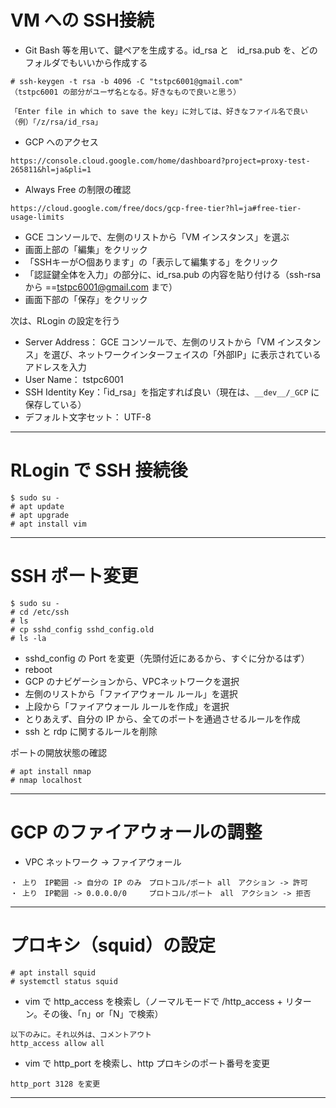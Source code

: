 # VM への SSH接続
* Git Bash 等を用いて、鍵ペアを生成する。id_rsa と　id_rsa.pub を、どのフォルダでもいいから作成する
```
# ssh-keygen -t rsa -b 4096 -C "tstpc6001@gmail.com"
（tstpc6001 の部分がユーザ名となる。好きなもので良いと思う）

「Enter file in which to save the key」に対しては、好きなファイル名で良い
（例）「/z/rsa/id_rsa」
```

* GCP へのアクセス
```
https://console.cloud.google.com/home/dashboard?project=proxy-test-265811&hl=ja&pli=1
```
* Always Free の制限の確認
```
https://cloud.google.com/free/docs/gcp-free-tier?hl=ja#free-tier-usage-limits
```
* GCE コンソールで、左側のリストから「VM インスタンス」を選ぶ  
* 画面上部の「編集」をクリック  
* 「SSHキーが○個あります」の「表示して編集する」をクリック  
* 「認証鍵全体を入力」の部分に、id_rsa.pub の内容を貼り付ける（ssh-rsa から ==tstpc6001@gmail.com まで）  
* 画面下部の「保存」をクリック

次は、RLogin の設定を行う  
* Server Address： GCE コンソールで、左側のリストから「VM インスタンス」を選び、ネットワークインターフェイスの「外部IP」に表示されているアドレスを入力  
* User Name： tstpc6001  
* SSH Identity Key：「id_rsa」を指定すれば良い（現在は、`__dev__/_GCP` に保存している）
* デフォルト文字セット： UTF-8  

---
# RLogin で SSH 接続後
```
$ sudo su -
# apt update
# apt upgrade
# apt install vim
```

---
# SSH ポート変更
```
$ sudo su -
# cd /etc/ssh
# ls
# cp sshd_config sshd_config.old
# ls -la
```
* sshd_config の Port を変更（先頭付近にあるから、すぐに分かるはず）  
* reboot  
* GCP のナビゲーションから、VPCネットワークを選択  
* 左側のリストから「ファイアウォール ルール」を選択  
* 上段から「ファイアウォール ルールを作成」を選択  
* とりあえず、自分の IP から、全てのポートを通過させるルールを作成  
* ssh と rdp に関するルールを削除  

ポートの開放状態の確認
```
# apt install nmap
# nmap localhost
```

---
# GCP のファイアウォールの調整
* VPC ネットワーク -> ファイアウォール
```
・ 上り　IP範囲 -> 自分の IP のみ　プロトコル/ポート all　アクション -> 許可
・ 上り　IP範囲 -> 0.0.0.0/0　　　プロトコル/ポート　all　アクション -> 拒否
```

---
# プロキシ（squid）の設定
```
# apt install squid
# systemctl status squid
```
* vim で http_access を検索し（ノーマルモードで /http_access + リターン。その後、「n」or「N」で検索）
```
以下のみに。それ以外は、コメントアウト
http_access allow all
```
* vim で http_port を検索し、http プロキシのポート番号を変更
```
http_port 3128 を変更
```

---
